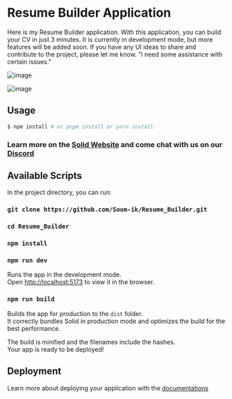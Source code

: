 <h1>Resume Builder Application</h1>
Here is my Resume Builder application. With this application, you can build your CV in just 3 minutes. It is currently in development mode, but more features will be added soon.
If you have any UI ideas to share and contribute to the project, please let me know.
"I need some assistance with certain issues."

![image](https://github.com/Soum-ik/Resume_Builder/assets/110479389/10ba7f7f-1932-46d2-bd82-8e783b51910a)

![image](https://github.com/Soum-ik/Resume_Builder/assets/110479389/d77018eb-f12b-4f83-8983-978a5d17c52f)




## Usage

```bash
$ npm install # or pnpm install or yarn install
```

### Learn more on the [Solid Website](https://solidjs.com) and come chat with us on our [Discord](https://discord.com/invite/solidjs)

## Available Scripts

In the project directory, you can run:

### `git clone https://github.com/Soum-ik/Resume_Builder.git`

### `cd Resume_Builder`

### `npm install`

### `npm run dev`

Runs the app in the development mode.<br>
Open [http://localhost:5173](http://localhost:5173) to view it in the browser.

### `npm run build`



Builds the app for production to the `dist` folder.<br>
It correctly bundles Solid in production mode and optimizes the build for the best performance.

The build is minified and the filenames include the hashes.<br>
Your app is ready to be deployed!

## Deployment

Learn more about deploying your application with the [documentations](https://vitejs.dev/guide/static-deploy.html)
